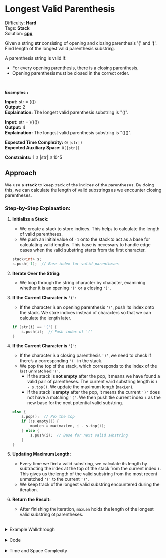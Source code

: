 # Longest Valid Parenthesis

Difficulty: **Hard** <br>
Tags: **Stack** <br>
Solution: **[cpp](longestValidParenthesis.cpp)** <br>


Given a string **str** consisting of opening and closing parenthesis '**(**' and '**)**'. Find length of the longest valid parenthesis substring.

A parenthesis string is valid if:

- For every opening parenthesis, there is a closing parenthesis.
- Opening parenthesis must be closed in the correct order.

<br>

**Examples :**

**Input:** str = ((() <br>
**Output:** 2 <br>
**Explaination:** The longest valid parenthesis substring is "()". <br>

**Input:** str = )()()) <br>
**Output:** 4 <br>
**Explaination:** The longest valid parenthesis substring is "()()". <br>

**Expected Time Complexity:** `O(|str|)`  
**Expected Auxiliary Space:** `O(|str|)`

**Constraints:**
1 ≤ |str| ≤ 10^5  


## Approach

We use a **stack** to keep track of the indices of the parentheses. By doing this, we can calculate the length of valid substrings as we encounter closing parentheses.

### Step-by-Step Explanation:

1. **Initialize a Stack:**
   - We create a stack to store indices. This helps to calculate the length of valid parentheses.
   - We push an initial value of `-1` onto the stack to act as a base for calculating valid lengths. This base is necessary to handle edge cases when the valid substring starts from the first character.

   ```cpp
   stack<int> s;
   s.push(-1);  // Base index for valid parentheses
   ```

2. **Iterate Over the String:**
   - We loop through the string character by character, examining whether it is an opening `'('` or a closing `')'`.

3. **If the Current Character is `'('`:**
   - If the character is an opening parenthesis `'('`, push its index onto the stack. We store indices instead of characters so that we can calculate the length later.

   ```cpp
   if (str[i] == '(') {
       s.push(i);  // Push index of '('
   }
   ```

4. **If the Current Character is `')'`:**
   - If the character is a closing parenthesis `')'`, we need to check if there’s a corresponding `'('` in the stack.
   - We pop the top of the stack, which corresponds to the index of the last unmatched `'('`.
     - If the stack is **not empty** after the pop, it means we have found a valid pair of parentheses. The current valid substring length is `i - s.top()`. We update the maximum length (`maxLen`).
     - If the stack is **empty** after the pop, it means the current `')'` does not have a matching `'('`. We then push the current index `i` as the new base for the next potential valid substring.

   ```cpp
   else {
       s.pop();  // Pop the top
       if (!s.empty()) {
           maxLen = max(maxLen, i - s.top());
       } else {
           s.push(i);  // Base for next valid substring
       }
   }
   ```

5. **Updating Maximum Length:**
   - Every time we find a valid substring, we calculate its length by subtracting the index at the top of the stack from the current index `i`. This gives us the length of the valid substring from the most recent unmatched `'('` to the current `')'`.
   - We keep track of the longest valid substring encountered during the iteration.

6. **Return the Result:**
   - After finishing the iteration, `maxLen` holds the length of the longest valid substring of parentheses.

<br>
<details>
<summary>Example Walkthrough</summary>

Let’s walk through an example with the string `")()())"`:

1. Start with an empty stack: `s = [-1]` (base index).
2. **i = 0**: The character is `')'`, and we pop the stack, leaving it empty. We push the current index `0` as the new base: `s = [0]`.
3. **i = 1**: The character is `'('`, so we push its index: `s = [0, 1]`.
4. **i = 2**: The character is `')'`, so we pop the stack, matching it with `'('` at index 1. Now, we calculate the valid substring length as `i - s.top()` → `2 - 0 = 2`. Update `maxLen = 2`.
5. **i = 3**: The character is `'('`, so we push its index: `s = [0, 3]`.
6. **i = 4**: The character is `')'`, so we pop the stack, matching it with `'('` at index 3. Calculate the valid substring length as `i - s.top()` → `4 - 0 = 4`. Update `maxLen = 4`.
7. **i = 5**: The character is `')'`, and we pop the stack, leaving it empty. We push the current index `5`: `s = [5]`.

At the end, `maxLen` is 4, which is the length of the longest valid parentheses substring `()()`.
</details>

<br>
<details>
<summary>Code</summary>

```cpp
#include <iostream>
#include <stack>
#include <string>
using namespace std;

int maxLength(string& str) {
    stack<int> s;
    s.push(-1);  // Base index for valid parentheses
    int maxLen = 0;
    
    for (int i = 0; i < str.length(); i++) {
        if (str[i] == '(') {
            s.push(i);  // Push index of '('
        } else {
            s.pop();  // Pop the top
            if (!s.empty()) {
                maxLen = max(maxLen, i - s.top());
            } else {
                s.push(i);  // Base for next valid substring
            }
        }
    }
    return maxLen;
}

int main() {
    string str = ")()())";
    cout << maxLength(str) << endl;  // Output: 4
    return 0;
}
```
</details>

<br>
<details>
<summary>Time and Space Complexity</summary>

- **O(n)**: We traverse the string once (O(n)) and perform push and pop operations on the stack, each of which takes O(1). Hence, the overall time complexity is O(n), where n is the length of the string.

- **O(n)**: In the worst case, the stack can store up to n indices, so the space complexity is O(n).
</details>